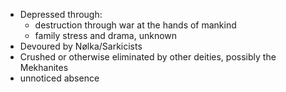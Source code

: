 ---
---

* Depressed through:
  * destruction through war at the hands of mankind
  * family stress and drama, unknown
* Devoured by Nølka/Sarkicists
* Crushed or otherwise eliminated by other deities, possibly the Mekhanites
* unnoticed absence
